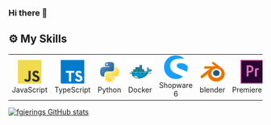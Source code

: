 ### Hi there 👋

<!--
**fgiering/fgiering** is a ✨ _special_ ✨ repository because its `README.md` (this file) appears on your GitHub profile.

Here are some ideas to get you started:

- 🔭 I’m currently working on ...
- 🌱 I’m currently learning ...
- 👯 I’m looking to collaborate on ...
- 🤔 I’m looking for help with ...
- 💬 Ask me about ...
- 📫 How to reach me: ...
- 😄 Pronouns: ...
- ⚡ Fun fact: ...
-->


## ⚙️ My Skills
<table>
  <tr>
    <td align="center" width="96">
        <img src="https://raw.githubusercontent.com/devicons/devicon/master/icons/javascript/javascript-original.svg" width="48" height="48" alt="JavaScript" />
      <br>JavaScript<br>
    </td>
    <td align="center" width="96">
        <img src="https://raw.githubusercontent.com/devicons/devicon/master/icons/typescript/typescript-original.svg" width="48" height="48" alt="TypeScript" />
      <br>TypeScript<br>
    </td>
    <td align="center" width="96">
        <img src="https://raw.githubusercontent.com/devicons/devicon/master/icons/python/python-original.svg" width="48" height="48" alt="Python" />
      <br>Python<br>
    </td>
    <td align="center" width="96">
        <img src="https://raw.githubusercontent.com/devicons/devicon/master/icons/docker/docker-original.svg" width="48" height="48" alt="Docker" />
      <br>Docker<br>
    </td>
        <td align="center" width="110">
        <img src="https://raw.githubusercontent.com/devicons/devicon/master/icons/shopware/shopware-original.svg" width="48" height="48" alt="Shopware" />
      <br>Shopware 6<br>
    </td>
     </td>
        <td align="center" width="96">
        <img src="https://raw.githubusercontent.com/devicons/devicon/master/icons/blender/blender-original.svg" width="48" height="48" alt="blender" />
      <br>blender<br>
    </td>
      </td>
        <td align="center" width="96">
        <img src="https://raw.githubusercontent.com/devicons/devicon/master/icons/premierepro/premierepro-original.svg" width="48" height="48" alt="premierepro" />
      <br>PremierePro<br>
    </td>
      <td align="center" width="120">
        <img src="https://raw.githubusercontent.com/devicons/devicon/master/icons/aftereffects/aftereffects-original.svg" width="48" height="48" alt="aftereffects" />
      <br>After Effects<br>
    </td>
      <td align="center" width="120">
        <img src="https://raw.githubusercontent.com/devicons/devicon/master/icons/photoshop/photoshop-plain.svg" width="48" height="48" alt="aftereffects" />
      <br>Photoshop<br>
    </td>
  </tr>
</table>

[![fgierings GitHub stats](https://github-readme-stats.vercel.app/api?username=fgiering&count_private=true&show_icons=true&include_all_commits=true&theme=github_dark#gh-dark-mode-only)](https://github-readme-stats.vercel.app/api?username=fgiering&count_private=true&show_icons=true&include_all_commits=true&theme=github_dark#gh-dark-mode-only)
